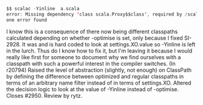 ```scala
$$ scalac -Yinline  a.scala 
error: Missing dependency 'class scala.Proxy$$class', required by /scala/trunk/build/pack/lib/scala-library.jar(scala/runtime/RichInt.class)
one error found
```
I know this is a consequence of there now being different classpaths calculated depending on whether -optimise is set, only because I fixed SI-2928.  It was and is hard coded to look at settings.XO.value so -Yinline is left in the lurch.  Thus do I know how to fix it, but I'm leaving it because I would really like first for someone to document why we find ourselves with a classpath with such a powerful interest in the compiler switches.
(In r20794) Raised the level of abstraction (slightly, not enough) on
ClassPath by defining the difference between optimized and
regular classpaths in terms of an arbitrary name filter instead
of in terms of settings.XO.  Altered the decision logic to
look at the value of -Yinline instead of -optimise.
Closes #2950.  Review by rytz.
